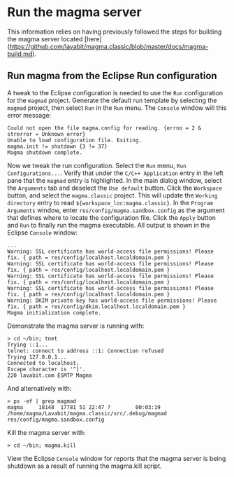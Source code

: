 # Run the magma server

This information relies on having previously followed the steps for building the magma server located [here] (<https://github.com/lavabit/magma.classic/blob/master/docs/magma-build.md>).

## Run magma from the Eclipse Run configuration

A tweak to the Eclipse configuration is needed to use the `Run` configuration for the `magmad` project.  Generate the default run template by selecting the `magmad` project, then select `Run` in the `Run` menu.  The `Console` window will this error message:

```
Could not open the file magma.config for reading. {errno = 2 & strerror = Unknown error}
Unable to load configuration file. Exiting.
magma.init != shutdown {3 != 37}
Magma shutdown complete.

```	

Now we tweak the run configuration.  Select the `Run` menu, `Run Configurations...`.  Verify that under the `C/C++ Application` entry in the left pane that the `magmad` entry is highlighted. In the main dialog window, select the `Arguments` tab and deselect the `Use default` button. Click the `Workspace` button, and select the `magma.classic` project. This will update the `Working directory` entry to read `${workspace_loc:magma.classic}`. In the `Program Arguments` window, enter `res/config/magma.sandbox.config` as the argument that defines where to locate the configuration file. Click the `Apply` button and `Run` to finally run the magma executable. All output is shown in the Eclipse `Console` window:

```
...
Warning: SSL certificate has world-access file permissions! Please fix. { path = res/config/localhost.localdomain.pem }
Warning: SSL certificate has world-access file permissions! Please fix. { path = res/config/localhost.localdomain.pem }
Warning: SSL certificate has world-access file permissions! Please fix. { path = res/config/localhost.localdomain.pem }
Warning: SSL certificate has world-access file permissions! Please fix. { path = res/config/localhost.localdomain.pem }
Warning: DKIM private key has world-access file permissions! Please fix. { path = res/config/dkim.localhost.localdomain.pem }
Magma initialization complete.
```

Demonstrate the magma server is running with:

	> cd ~/bin; tnet
	Trying ::1...
	telnet: connect to address ::1: Connection refused
	Trying 127.0.0.1...
	Connected to localhost.
	Escape character is '^]'.
	220 lavabit.com ESMTP Magma


And alternatively with:

	> ps -ef | grep magmad
	magma     18148  17781 51 22:47 ?        00:03:19 /home/magma/Lavabit/magma.classic/src/.debug/magmad res/config/magma.sandbox.config
	
Kill the magma server with:

	> cd ~/bin; magma.kill

View the Eclipse `Console` window for reports that the magma server is being shutdown as a result of running the magma.kill script.

